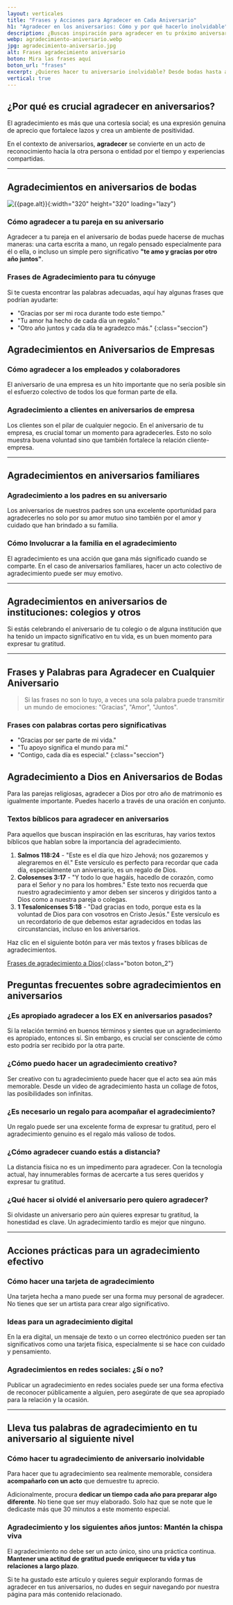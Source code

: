 ```yaml
---
layout: verticales
title: "Frases y Acciones para Agradecer en Cada Aniversario"
h1: "Agradecer en los aniversarios: Cómo y por qué hacerlo inolvidable"
description: ¿Buscas inspiración para agradecer en tu próximo aniversario? Tenemos la guía que necesitas. ¡Haz clic para leerla ya!
webp: agradecimiento-aniversario.webp
jpg: agradecimiento-aniversario.jpg
alt: Frases agradecimiento aniversario
boton: Mira las frases aquí
boton_url: "frases"
excerpt: ¿Quieres hacer tu aniversario inolvidable? Desde bodas hasta aniversarios de empresa, te enseñamos cómo agradecer.
vertical: true
---
```

## ¿Por qué es crucial agradecer en aniversarios?

El agradecimiento es más que una cortesía social; es una expresión genuina de aprecio que fortalece lazos y crea un ambiente de positividad.

En el contexto de aniversarios, **agradecer** se convierte en un acto de reconocimiento hacia la otra persona o entidad por el tiempo y experiencias compartidas.

----

## Agradecimientos en aniversarios de bodas

![{{page.alt}}]({{site.baseurl}}/img/{{page.webp}} "Agradecimiento amor"){:width="320" height="320" loading="lazy"}

### Cómo agradecer a tu pareja en su aniversario

Agradecer a tu pareja en el aniversario de bodas puede hacerse de muchas maneras: una carta escrita a mano, un regalo pensado especialmente para él o ella, o incluso un simple pero significativo **"te amo y gracias por otro año juntos"**.

### Frases de Agradecimiento para tu cónyuge

Si te cuesta encontrar las palabras adecuadas, aquí hay algunas frases que podrían ayudarte:

- "Gracias por ser mi roca durante todo este tiempo."
- "Tu amor ha hecho de cada día un regalo."
- "Otro año juntos y cada día te agradezco más."
{:class="seccion"}

## Agradecimientos en Aniversarios de Empresas

### Cómo agradecer a los empleados y colaboradores

El aniversario de una empresa es un hito importante que no sería posible sin el esfuerzo colectivo de todos los que forman parte de ella.

### Agradecimiento a clientes en aniversarios de empresa

Los clientes son el pilar de cualquier negocio. En el aniversario de tu empresa, es crucial tomar un momento para agradecerles. Esto no solo muestra buena voluntad sino que también fortalece la relación cliente-empresa.

----

## Agradecimientos en aniversarios familiares

### Agradecimiento a los padres en su aniversario

Los aniversarios de nuestros padres son una excelente oportunidad para agradecerles no solo por su amor mutuo sino también por el amor y cuidado que han brindado a su familia.

### Cómo Involucrar a la familia en el agradecimiento

El agradecimiento es una acción que gana más significado cuando se comparte. En el caso de aniversarios familiares, hacer un acto colectivo de agradecimiento puede ser muy emotivo.

----

## Agradecimientos en aniversarios de instituciones: colegios y otros

Si estás celebrando el aniversario de tu colegio o de alguna institución que ha tenido un impacto significativo en tu vida, es un buen momento para expresar tu gratitud.

----

## Frases y Palabras para Agradecer en Cualquier Aniversario

>Si las frases no son lo tuyo, a veces una sola palabra puede transmitir un mundo de emociones: "Gracias", "Amor", "Juntos".

### Frases con palabras cortas pero significativas

- "Gracias por ser parte de mi vida."
- "Tu apoyo significa el mundo para mí."
- "Contigo, cada día es especial."
{:class="seccion"}

## Agradecimiento a Dios en Aniversarios de Bodas

Para las parejas religiosas, agradecer a Dios por otro año de matrimonio es igualmente importante. Puedes hacerlo a través de una oración en conjunto.

### Textos bíblicos para agradecer en aniversarios

Para aquellos que buscan inspiración en las escrituras, hay varios textos bíblicos que hablan sobre la importancia del agradecimiento.

1. **Salmos 118:24** - "Este es el día que hizo Jehová; nos gozaremos y alegraremos en él." Este versículo es perfecto para recordar que cada día, especialmente un aniversario, es un regalo de Dios.
2. **Colosenses 3:17** - "Y todo lo que hagáis, hacedlo de corazón, como para el Señor y no para los hombres." Este texto nos recuerda que nuestro agradecimiento y amor deben ser sinceros y dirigidos tanto a Dios como a nuestra pareja o colegas.
3. **1 Tesalonicenses 5:18** - "Dad gracias en todo, porque esta es la voluntad de Dios para con vosotros en Cristo Jesús." Este versículo es un recordatorio de que debemos estar agradecidos en todas las circunstancias, incluso en los aniversarios.

Haz clic en el siguiente botón para ver más textos y frases bíblicas de agradecimientos.

[Frases de agradecimiento a Dios]({{'frases-agradecimiento-dios'|relative_url}} "Gratitud Dios"){:class="boton boton_2"}

## Preguntas frecuentes sobre agradecimientos en aniversarios

### ¿Es apropiado agradecer a los EX en aniversarios pasados?

Si la relación terminó en buenos términos y sientes que un agradecimiento es apropiado, entonces sí. Sin embargo, es crucial ser consciente de cómo esto podría ser recibido por la otra parte.

### ¿Cómo puedo hacer un agradecimiento creativo?

Ser creativo con tu agradecimiento puede hacer que el acto sea aún más memorable. Desde un video de agradecimiento hasta un collage de fotos, las posibilidades son infinitas.

### ¿Es necesario un regalo para acompañar el agradecimiento?

Un regalo puede ser una excelente forma de expresar tu gratitud, pero el agradecimiento genuino es el regalo más valioso de todos.

### ¿Cómo agradecer cuando estás a distancia?

La distancia física no es un impedimento para agradecer. Con la tecnología actual, hay innumerables formas de acercarte a tus seres queridos y expresar tu gratitud.

### ¿Qué hacer si olvidé el aniversario pero quiero agradecer?

Si olvidaste un aniversario pero aún quieres expresar tu gratitud, la honestidad es clave. Un agradecimiento tardío es mejor que ninguno.

----

## Acciones prácticas para un agradecimiento efectivo

### Cómo hacer una tarjeta de agradecimiento

Una tarjeta hecha a mano puede ser una forma muy personal de agradecer. No tienes que ser un artista para crear algo significativo.

### Ideas para un agradecimiento digital

En la era digital, un mensaje de texto o un correo electrónico pueden ser tan significativos como una tarjeta física, especialmente si se hace con cuidado y pensamiento.

### Agradecimientos en redes sociales: ¿Sí o no?

Publicar un agradecimiento en redes sociales puede ser una forma efectiva de reconocer públicamente a alguien, pero asegúrate de que sea apropiado para la relación y la ocasión.

----

## Lleva tus palabras de agradecimiento en tu aniversario al siguiente nivel

### Cómo hacer tu agradecimiento de aniversario inolvidable

Para hacer que tu agradecimiento sea realmente memorable, considera **acompañarlo con un acto** que demuestre tu aprecio.

Adicionalmente, procura **dedicar un tiempo cada año para preparar algo diferente**. No tiene que ser muy elaborado. Solo haz que se note que le dedicaste más que 30 minutos a este momento especial.

### Agradecimiento y los siguientes años juntos: Mantén la chispa viva

El agradecimiento no debe ser un acto único, sino una práctica continua. **Mantener una actitud de gratitud puede enriquecer tu vida y tus relaciones a largo plazo**.

Si te ha gustado este artículo y quieres seguir explorando formas de agradecer en tus aniversarios, no dudes en seguir navegando por nuestra página para más contenido relacionado.
